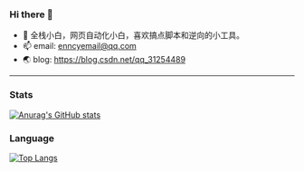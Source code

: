 ### Hi there 👋
- 🌱 全栈小白，网页自动化小白，喜欢搞点脚本和逆向的小工具。
- 📫 email: enncyemail@qq.com
- 🌏 blog: https://blog.csdn.net/qq_31254489
****


### Stats     
[![Anurag's GitHub stats](https://github-readme-stats.vercel.app/api?username=enncy)](https://github.com/anuraghazra/github-readme-stats)

### Language     
[![Top Langs](https://github-readme-stats.vercel.app/api/top-langs/?username=enncy&layout=compact&hide=less,css,html)](https://github.com/anuraghazra/github-readme-stats)
